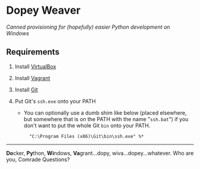 # Dopey Weaver

*Canned provisioning for (hopefully) easier Python development on Windows*

## Requirements

1. Install [VirtualBox][virtbox]

1. Install [Vagrant][vagrant]

1. Install [Git][gitscm]

1. Put Git's `ssh.exe` onto your PATH

    * You can optionally use a dumb shim like below (placed elsewhere, but
      somewhere that is on the PATH with the name "`ssh.bat`") if you
      don't want to put the whole Git `bin` onto your PATH.

            "C:\Program Files (x86)\Git\bin\ssh.exe" %*

<hr>

**Do**cker, **Py**thon, **Wi**ndows, **Va**grant...dopy,
wiva...dopey...whatever. Who are you, Comrade Questions?

[virtbox]: https://www.virtualbox.org/
[vagrant]: https://www.vagrantup.com/
[gitscm]: https://git-scm.herokuapp.com/
